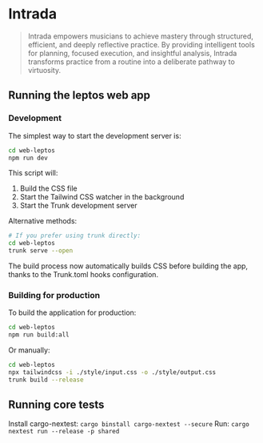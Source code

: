 # Intrada

> Intrada empowers musicians to achieve mastery through structured, efficient, and deeply reflective practice. By providing intelligent tools for planning, focused execution, and insightful analysis, Intrada transforms practice from a routine into a deliberate pathway to virtuosity.

## Running the leptos web app

### Development

The simplest way to start the development server is:

```bash
cd web-leptos
npm run dev
```

This script will:
1. Build the CSS file
2. Start the Tailwind CSS watcher in the background
3. Start the Trunk development server

Alternative methods:

```bash
# If you prefer using trunk directly:
cd web-leptos
trunk serve --open
```

The build process now automatically builds CSS before building the app, thanks to the Trunk.toml hooks configuration.

### Building for production

To build the application for production:

```bash
cd web-leptos
npm run build:all
```

Or manually:

```bash
cd web-leptos
npx tailwindcss -i ./style/input.css -o ./style/output.css
trunk build --release
```

## Running core tests

Install cargo-nextest: `cargo binstall cargo-nextest --secure`
Run: `cargo nextest run --release -p shared`
